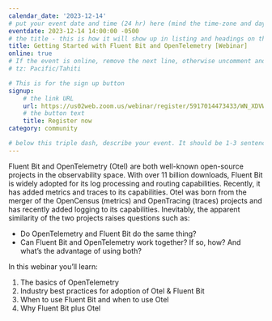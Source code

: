 ```yaml
---
calendar_date: '2023-12-14'
# put your event date and time (24 hr) here (mind the time-zone and daylight saving time!):
eventdate: 2023-12-14 14:00:00 -0500
# the title - this is how it will show up in listing and headings on the site:
title: Getting Started with Fluent Bit and OpenTelemetry [Webinar]
online: true
# If the event is online, remove the next line, otherwise uncomment and adjust it:
# tz: Pacific/Tahiti

# This is for the sign up button
signup:
    # the link URL
    url: https://us02web.zoom.us/webinar/register/5917014473433/WN_XDVWiFyYS5um9pWeoDOFVg
    # the button text
    title: Register now
category: community

# below this triple dash, describe your event. It should be 1-3 sentences
---
```


Fluent Bit and OpenTelemetry (Otel) are both well-known open-source projects in the 
observability space. With over 11 billion downloads, Fluent Bit is widely adopted for 
its log processing and routing capabilities. Recently, it has added metrics and traces 
to its capabilities. Otel was born from the merger of the OpenCensus (metrics) and 
OpenTracing (traces) projects and has recently added logging to its capabilities. 
Inevitably, the apparent similarity of the two projects raises questions such as:

* Do OpenTelemetry and Fluent Bit do the same thing?
* Can Fluent Bit and OpenTelemetry work together? If so, how? And what’s the advantage of using both?

In this webinar you’ll learn: 

1. The basics of OpenTelemetry
2. Industry best practices for adoption of Otel & Fluent Bit
3. When to use Fluent Bit and when to use Otel
4. Why Fluent Bit plus Otel
